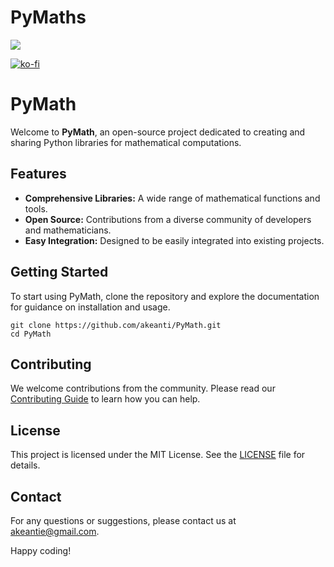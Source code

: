 # PyMaths

![](https://komarev.com/ghpvc/?username=akeanti&color=blueviolet	)

[![ko-fi](https://ko-fi.com/img/githubbutton_sm.svg)](https://ko-fi.com/akeanti#paypalModal)

# PyMath

Welcome to **PyMath**, an open-source project dedicated to creating and sharing Python libraries for mathematical computations.

## Features
- **Comprehensive Libraries:** A wide range of mathematical functions and tools.
- **Open Source:** Contributions from a diverse community of developers and mathematicians.
- **Easy Integration:** Designed to be easily integrated into existing projects.

## Getting Started
To start using PyMath, clone the repository and explore the documentation for guidance on installation and usage.

```
git clone https://github.com/akeanti/PyMath.git
cd PyMath
```

## Contributing
We welcome contributions from the community. Please read our [Contributing Guide](CONTRIBUTING.md) to learn how you can help.

## License
This project is licensed under the MIT License. See the [LICENSE](LICENSE) file for details.

## Contact
For any questions or suggestions, please contact us at [akeantie@gmail.com](mailto:akeantie@gmail.com).

Happy coding!
